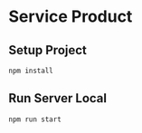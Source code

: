 # Service Product


## Setup Project 
```
npm install
```

## Run Server Local
```
npm run start
```